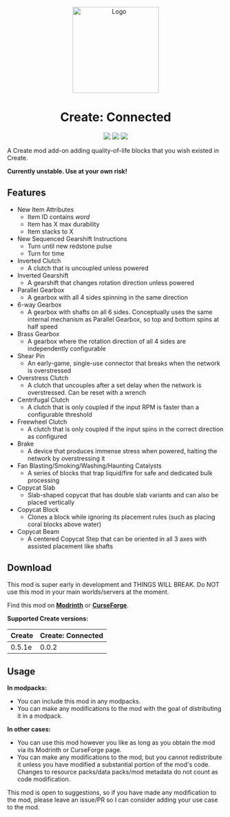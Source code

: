 <p align="center"><img src="https://raw.githubusercontent.com/hlysine/create_connected/main/src/main/resources/create_connected_icon.png" alt="Logo" width="200"></p>

<h1 align="center">Create: Connected</h1>

<p align="center">
<a href="https://www.curseforge.com/minecraft/mc-mods/create-connected/files"><img src="https://cf.way2muchnoise.eu/versions/947914_all.svg"></a>
<a href="https://modrinth.com/mod/create-connected/"><img src="https://img.shields.io/modrinth/dt/Vg5TIO6d?style=flat&label=Modrinth"></a>
<a href="https://www.curseforge.com/minecraft/mc-mods/create-connected"><img src="https://img.shields.io/curseforge/dt/947914?style=flat&label=CurseForge"></a>
</p>

A Create mod add-on adding quality-of-life blocks that you wish existed in Create.

**Currently unstable. Use at your own risk!**

## Features

- New Item Attributes
    - Item ID contains *word*
    - Item has X max durability
    - Item stacks to X
- New Sequenced Gearshift Instructions
    - Turn until new redstone pulse
    - Turn for time
- Inverted Clutch
    - A clutch that is uncoupled unless powered
- Inverted Gearshift
    - A gearshift that changes rotation direction unless powered
- Parallel Gearbox
    - A gearbox with all 4 sides spinning in the same direction
- 6-way Gearbox
    - A gearbox with shafts on all 6 sides. Conceptually uses the same internal mechanism as Parallel Gearbox, so top
      and bottom spins at half speed
- Brass Gearbox
    - A gearbox where the rotation direction of all 4 sides are independently configurable
- Shear Pin
    - An early-game, single-use connector that breaks when the network is overstressed
- Overstress Clutch
    - A clutch that uncouples after a set delay when the network is overstressed. Can be reset with a wrench
- Centrifugal Clutch
    - A clutch that is only coupled if the input RPM is faster than a configurable threshold
- Freewheel Clutch
    - A clutch that is only coupled if the input spins in the correct direction as configured
- Brake
    - A device that produces immense stress when powered, halting the network by overstressing it
- Fan Blasting/Smoking/Washing/Haunting Catalysts
    - A series of blocks that trap liquid/fire for safe and dedicated bulk processing
- Copycat Slab
    - Slab-shaped copycat that has double slab variants and can also be placed vertically
- Copycat Block
    - Clones a block while ignoring its placement rules (such as placing coral blocks above water)
- Copycat Beam
    - A centered Copycat Step that can be oriented in all 3 axes with assisted placement like shafts

## Download

This mod is super early in development and THINGS WILL BREAK. Do NOT use this mod in your main worlds/servers at the
moment.

Find this mod on [**Modrinth**](https://modrinth.com/mod/create-connected) or
[**CurseForge**](https://legacy.curseforge.com/minecraft/mc-mods/create-connected).

**Supported Create versions:**

| Create | Create: Connected |
|--------|-------------------|
| 0.5.1e | 0.0.2             |

## Usage

**In modpacks:**

- You can include this mod in any modpacks.
- You can make any modifications to the mod with the goal of distributing it in a modpack.

**In other cases:**

- You can use this mod however you like as long as you obtain the mod via its Modrinth or CurseForge page.
- You can make any modifications to the mod, but you cannot redistribute it unless you have modified a substantial
  portion of the mod's code. Changes to resource packs/data packs/mod metadata do not count as code modification.

This mod is open to suggestions, so if you have made any modification to the mod, please leave an issue/PR so I can
consider adding your use case to the mod.
